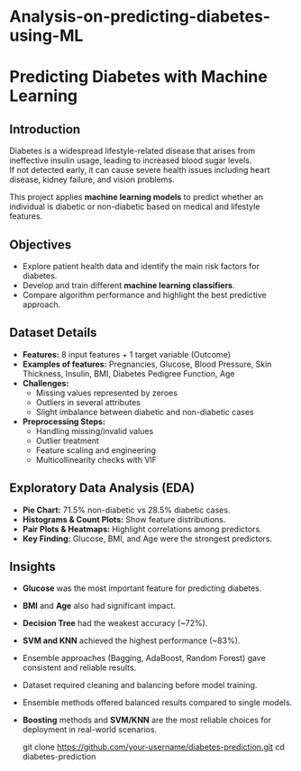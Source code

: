 # Analysis-on-predicting-diabetes-using-ML


#  Predicting Diabetes with Machine Learning

##  Introduction
Diabetes is a widespread lifestyle-related disease that arises from ineffective insulin usage, leading to increased blood sugar levels.  
If not detected early, it can cause severe health issues including heart disease, kidney failure, and vision problems.  

This project applies **machine learning models** to predict whether an individual is diabetic or non-diabetic based on medical and lifestyle features.

##  Objectives
- Explore patient health data and identify the main risk factors for diabetes.  
- Develop and train different **machine learning classifiers**.  
- Compare algorithm performance and highlight the best predictive approach.  

## Dataset Details
- **Features:** 8 input features + 1 target variable (Outcome)  
- **Examples of features:** Pregnancies, Glucose, Blood Pressure, Skin Thickness, Insulin, BMI, Diabetes Pedigree Function, Age  
- **Challenges:**  
  - Missing values represented by zeroes  
  - Outliers in several attributes  
  - Slight imbalance between diabetic and non-diabetic cases  
- **Preprocessing Steps:**  
  - Handling missing/invalid values  
  - Outlier treatment  
  - Feature scaling and engineering  
  - Multicollinearity checks with VIF  

## Exploratory Data Analysis (EDA)
- **Pie Chart:** 71.5% non-diabetic vs 28.5% diabetic cases.  
- **Histograms & Count Plots:** Show feature distributions.  
- **Pair Plots & Heatmaps:** Highlight correlations among predictors.  
- **Key Finding:** Glucose, BMI, and Age were the strongest predictors.  

## Insights
- **Glucose** was the most important feature for predicting diabetes.  
- **BMI** and **Age** also had significant impact.  
- **Decision Tree** had the weakest accuracy (~72%).  
- **SVM and KNN** achieved the highest performance (~83%).  
- Ensemble approaches (Bagging, AdaBoost, Random Forest) gave consistent and reliable results.  

- Dataset required cleaning and balancing before model training.  
- Ensemble methods offered balanced results compared to single models.  
- **Boosting** methods and **SVM/KNN** are the most reliable choices for deployment in real-world scenarios.  


   git clone https://github.com/your-username/diabetes-prediction.git
   cd diabetes-prediction
